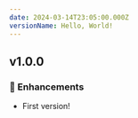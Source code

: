 ```yaml
---
date: 2024-03-14T23:05:00.000Z
versionName: Hello, World!
---
```


## v1.0.0

### 🚀 Enhancements

- First version!
